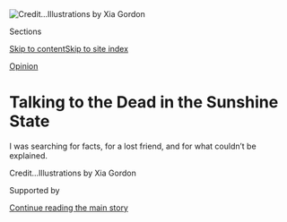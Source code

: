 <div id="app">

<div>

<div>

<div>

</div>

<div data-aria-hidden="false">

<div id="site-content" data-role="main">

<div>

<div class="css-1aor85t" style="opacity:0.000000001;z-index:-1;visibility:hidden">

<div class="css-1hqnpie">

<div class="css-epjblv">

<span class="css-17xtcya">[Opinion](/section/opinion)</span><span class="css-x15j1o">|</span><span class="css-fwqvlz">Talking
to the Dead in the Sunshine
State</span>

</div>

<div class="css-k008qs">

<div class="css-1iwv8en">

<span class="css-18z7m18"></span>

<div>

</div>

</div>

<span class="css-1n6z4y">https://nyti.ms/316Q517</span>

<div class="css-1705lsu">

<div class="css-4xjgmj">

<div class="css-4skfbu" data-role="toolbar" data-aria-label="Social Media Share buttons, Save button, and Comments Panel with current comment count" data-testid="share-tools">

  - 
  - 
  - 
  - 
    
    <div class="css-6n7j50">
    
    </div>

  - 

</div>

</div>

</div>

</div>

</div>

</div>

<div id="NYT_TOP_BANNER_REGION" class="css-11qgg8s">

</div>

<div id="fullBleedHeaderContent">

<div class="css-1mre5cn">

![<span class="css-cnj6d5 e1z0qqy90" itemprop="copyrightHolder"><span class="css-1ly73wi e1tej78p0">Credit...</span><span><span>Illustrations
by Xia
Gordon</span></span></span>](https://static01.graylady3jvrrxbe.onion/images/2020/08/01/opinion/sunday/01gerard-top/01gerard-03-articleLarge.jpg?quality=75&auto=webp&disable=upscale)

</div>

<div class="css-hy7cq4">

<div class="css-6cn7ki">

<div class="NYTAppHideMasthead css-1bcu9v6 e1suatyy0">

<div class="section css-1o1qe8k e1suatyy2">

<div class="css-cu5p7t er09x8g0">

<div class="css-6n7j50">

</div>

<span class="css-1dv1kvn">Sections</span>

[Skip to content](#site-content)[Skip to site index](#site-index)

</div>

<div class="css-10698na e1huz5gh0">

</div>

</div>

</div>

[Opinion](/section/opinion)

<div class="css-1sojcmr ehdk2mb0">

# Talking to the Dead in the Sunshine State

</div>

I was searching for facts, for a lost friend, and for what couldn’t be
explained.

</div>

</div>

<div class="css-nwzfg5 e1gnum310">

<span class="css-1f9pvn2 opinion"></span><span class="css-cnj6d5 e1z0qqy90" itemprop="copyrightHolder"><span class="css-1ly73wi e1tej78p0">Credit...</span><span><span>Illustrations
by Xia Gordon</span></span></span>

</div>

<div id="sponsor-wrapper" class="css-1hyfx7x">

<div id="sponsor-slug" class="css-19vbshk">

Supported by

</div>

[Continue reading the main
story](#after-sponsor)

<div id="sponsor" class="ad sponsor-wrapper" style="text-align:center;height:100%;display:block">

</div>

<div id="after-sponsor">

</div>

</div>

<div class="css-1wx1auc e1gnum311">

<div class="css-18e8msd">

<div class="css-vp77d3 epjyd6m0">

<div class="css-1baulvz">

By <span class="css-1baulvz last-byline" itemprop="name">Sarah
Gerard</span>

<div class="css-8atqhb">

Ms. Gerard is a novelist.

</div>

</div>

</div>

  - Aug. 1,
    2020

  - 
    
    <div class="css-4xjgmj">
    
    <div class="css-pvvomx" data-role="toolbar" data-aria-label="Social Media Share buttons, Save button, and Comments Panel with current comment count" data-testid="share-tools">
    
      - 
      - 
      - 
      - 
        
        <div class="css-6n7j50">
        
        </div>
    
      - 
    
    </div>
    
    </div>

</div>

</div>

</div>

<div class="section meteredContent css-1r7ky0e" name="articleBody" itemprop="articleBody">

<div class="css-1fanzo5 StoryBodyCompanionColumn">

<div class="css-53u6y8">

-----

<div class="css-79elbk" data-testid="photoviewer-wrapper">

<div class="css-z3e15g" data-testid="photoviewer-wrapper-hidden">

</div>

<div class="css-1a48zt4 ehw59r15" data-testid="photoviewer-children">

<div class="css-zgakxe erfvjey0">

<span class="css-1ly73wi e1tej78p0">Image</span>

<div class="css-zjzyr8">

<div data-testid="lazyimage-container" style="height:161.11111111111111px">

</div>

</div>

</div>

</div>

</div>

**I. THE ROAD TO CASSADAGA**

It was August of last year, and I was driving north through the Florida
swamp to the Cassadaga Spiritualist Camp, also known as the psychic
capital of the world. I had flown from New York City to Orlando and
rented a car at the airport. It was midafternoon and so, as usual,
raining, though the sun was still spilling through live oaks. The air
was thick, the roadside draped with sagging Spanish moss. I was going to
commune with the dead.

It was sunflower season back home, and I had taken the proliferation of
this symbol of Spiritualism in my New Jersey neighborhood as a sign that
I should make this long-anticipated trip.

Spiritualism, a movement that flourished in the late 19th and early 20th
centuries in America as a sort of alt-religion, today is mainly
associated with the paranormal — auras, crystals, ghosts, Ouija boards —
but to me it’s more familiar. I grew up in Tampa Bay, two hours
southwest of Cassadaga, and was raised by my parents in the New Thought
Movement — which, along with Christian Science, grew in part out of
early practices in mesmerism and mind-cure, as did Spiritualism. I
practiced metaphysics as a child, and had been instilled with a belief
in the power of my own mind to shape material reality. I had always been
curious about the Spiritualists at Cassadaga. Friends would drive across
the state to spend weekends there, especially around Halloween. Maybe
because of this upbringing, I approach Spiritualism and its phenomena
with an open mind: I am a skeptical believer.

Cassadaga is an unincorporated community of 13 historically registered
city blocks with about 100 full-time residents, and is the oldest
continuously operating Spiritualist camp in the South. It’s located in
Trump Country: Volusia County, home of the Daytona 500, which is heavily
evangelical. As the legend goes, the town was founded by George P.
Colby, an itinerant trance medium from Pike, N.Y., who in 1875 was
visited by a Native American spirit guide calling himself Seneca. The
spirit instructed Colby to travel to Florida, and search for a place
with seven hills, fed by lakes and springs. When he found it, he named
it after the Cassadaga Lake Free Association, a Spiritualist community
in New York. The name means “water beneath the rocks” in the Seneca
language. There are no town lines marking Cassadaga; it is more an idea
than a precise location.

</div>

</div>

<div class="css-1fanzo5 StoryBodyCompanionColumn">

<div class="css-53u6y8">

When I moved to New York City to attend college I was eager to escape
the gun-toting, overt racism and religious conservatism of that I
experienced in the South. But over time, I find myself increasingly
called back to my primordial homeland.

Now I was going in search of facts, but also what couldn’t be explained.
The presidential race was beginning to heat up, and Americans couldn’t
seem to agree on what was real. I had also lost a friend the year
before, a death that felt unresolved. I wanted to know what Americans
believed — what I believed — what it even means to believe. And I knew
that belief is rarely based in
fact.

<div class="css-79elbk" data-testid="photoviewer-wrapper">

<div class="css-z3e15g" data-testid="photoviewer-wrapper-hidden">

</div>

<div class="css-1a48zt4 ehw59r15" data-testid="photoviewer-children">

<div class="css-zgakxe erfvjey0">

<span class="css-1ly73wi e1tej78p0">Image</span>

<div class="css-zjzyr8">

<div data-testid="lazyimage-container" style="height:161.11111111111111px">

</div>

</div>

</div>

</div>

</div>

**II. THE REVEREND FROM WALL STREET**

Once inside Cassadaga, I walked the length of Stevens Street, which
divided the two sides of the town: the Cassadaga Hotel on one side, the
Spiritualist camp on the other. On the way, I passed wooden bungalows
with lush gardens, structures erected at the end of the 19th century as
boardinghouses for Spiritualists wintering from northern camps like Lily
Dale, in New York, and Camp Etna, in Maine.

My first meeting was with the Rev. Claire Van Cott, who had recently
bought and was refurbishing one of the camp’s historic homes. Only
Spiritualists approved by the board of trustees are allowed to buy them,
and they seldom go up for sale. The Spiritualists have to undergo a
certification process that can take four to six years; it includes an
academic curriculum on the history of Spiritualism, as well as a lot of
soul-searching and character development.

</div>

</div>

<div class="css-1fanzo5 StoryBodyCompanionColumn">

<div class="css-53u6y8">

The reverend had been a Wall Street stockbroker for 25 years, and moved
to Florida after the Sept. 11 attacks. Soon after, she retired from
finance and devoted herself full time to mediumship and lecturing at
churches throughout the state.

Her house was in the process of having its gray clapboards painted
amethyst. She invited me to join her on the sun porch, where I took note
of a Buddha, a stained glass butterfly, a wind chime, a crystal window
ornament, a basket of rose quartz, and a wooden angel sculpture
scattered among stacks of New Age CDs.

She set a timer between us and instructed me to respond to each of her
statements with, ‘Yes,” “No,” or, “I don’t know,” and not to elaborate
further. This reminded me of a common sales tactic: get someone to say
yes the first time, and the second time is much easier. Few people will
feel comfortable saying no; they are much more likely to say “I don’t
know” — another form of yes. This forces the listener into an active
role in the crafting of the narrative.

She asked if there was anyone I wanted to visit with, and I asked her
about Daniel. Daniel was a friend from college; we were close but had
drifted apart over the years, as he became consumed by alcoholism and
trouble with the law. He died in September 2018, and the anniversary of
his death was approaching. I didn’t know if his death was accidental or
if he meant to take his own life. I hadn’t communicated with him for
years, and did not return his last phone call, made the previous March.
I had told him why in a text message. The last message he sent me, just
weeks before he died, read, *I still think of you and hope you’re well.*

She asked me how old he was when he died, and I said 34.

“He can be a pretty serious person. Would that be correct?” she said.

I agreed.

She asked more questions. Whether Daniel had dark hair (yes), sometimes
wore glasses (I wasn’t sure).

“Would you understand that he’s not a big fan of entertaining people at
his house?” she asked.

“He’s not?”

</div>

</div>

<div class="css-1fanzo5 StoryBodyCompanionColumn">

<div class="css-53u6y8">

“That’s a question.”

I considered it.

“In other words, did you go to his home?”

Yes. Daniel had often hosted parties at his apartment in college. And
the last time I saw him was at his parents’ house in North Carolina,
nine years before he died. A friend and I had stayed there while on a
road trip to a concert. Daniel had been living with his parents for
several years. After a late night partying, I awoke to find him in my
bed, which he refused to leave. He groped me, held my wrists and said,
“I’m not done with you, yet,” insisting he wanted to have sex — at
which point, my friend, pretending to sleep in the next bed, moved over
to make room for me. “You stay here, Daniel,” I said, indicating the bed
we were in. I pried his hands from my wrists, climbed out of that bed,
and slid into hers.

Not yet thinking of this, though, I said, “He was homeless for a while
before he died, so I couldn’t go to his house. ” Which was true.

“I feel like he’s a private kind of person,” she said. “Does that make
sense?”

“Yes.”

“He’s the kind of person who does not want people to know everything
about him. If he’s not a private drinker, then he’s a private something
else. So, did he have addictive issues?”

“Yes.”

“I want to give you the opportunity to ask questions if you have any.”

I asked if she could tell me how he died.

She hesitated. “From Daniel’s perspective, he would have to take
responsibility for his own passing,” she said. “I don’t mean he put a
gun to his head. What I mean is that he neglected himself to such a
medical state. Would you understand that with him?”

“Yes.”

“Sometimes I find — this is a generalization — that people who
participate in their own passing do not necessarily always want to go
there.”

<div class="css-79elbk" data-testid="photoviewer-wrapper">

<div class="css-z3e15g" data-testid="photoviewer-wrapper-hidden">

</div>

<div class="css-1a48zt4 ehw59r15" data-testid="photoviewer-children">

<div class="css-zgakxe erfvjey0">

<span class="css-1ly73wi e1tej78p0">Image</span>

<div class="css-zjzyr8">

<div data-testid="lazyimage-container" style="height:161.11111111111111px">

</div>

</div>

</div>

</div>

</div>

**III. DO YOU BELIEVE IN MAGIC?**

After the reading I walked to the Cassadaga Hotel. I had read that it
was haunted, but also that it had been renovated and was not the
original structure. I was planning to stay there that night and was
hoping to see a “psychic imprint, ” a common apparition in which the
emotion of what happened in a particular space imprints so deeply on the
energy of the area that the scene plays out over and over, eternally.
But I wasn’t sure whether, as with the Argo, Jason’s ship of myth, a
haunted structure remained haunted even if all of its original parts
were replaced.

</div>

</div>

<div class="css-1fanzo5 StoryBodyCompanionColumn">

<div class="css-53u6y8">

I checked in at the gift shop, which doubles as the front desk. The
crone at the register recorded my credit card number in pencil in a
ledger book. She looked at me. “Your room has two doors,” she said.

“One of them goes out to the porch, and one of them opens up on the
hallway. We have a very spirited hotel.” She smirked. “You just never
know who’s going to walk away with your keys.”

In my room, I found a sign on the door warning that there was limited
hot water. I considered keeping my luggage in the bathroom rather than
on the carpet, to avoid bedbugs, but there wasn’t enough floor space in
the bathroom to do that. Plus, the linoleum was peeling.

I went looking for dinner at Sinatra’s L’aldila Ristoranté, which
occupies a third of the hotel’s first floor. A lounge singer accompanied
himself dramatically on keyboard, sounding as though Antony and the
Johnsons were covering “My Way.” About 30 people, mostly over 50, mostly
white, filled some of the tables. I spaced out on the color-changing
lights. The singer segued into “Hey Jude” and the patrons sang along to
the “na-nas.”

I sat at a table and began taking notes, and noticed an older couple on
the other side of the keyboardist watching me. The man appeared to be in
his early 80s, the woman a good deal younger. He wore a Hawaiian shirt
tucked into wide-leg khaki shorts. They approached me and asked if I was
a food writer here to review Sinatra’s. I asked if we could talk outside
on the wraparound porch, where the night was an inky black but for
yellow light from the hotel and the white glow of the Spiritualist camp
across the street. Two of the village’s stray cats knelt at a pool of
water reflecting the moon.

The man introduced himself as John Platania, and his companion as Patti
Young. They both lived nearby in DeLand and were frequent visitors to
Cassadaga, but I was surprised to learn they weren’t married. “We’re a
dancing couple,” Patti said.

</div>

</div>

<div class="css-1fanzo5 StoryBodyCompanionColumn">

<div class="css-53u6y8">

Patti had identified as a Southern Baptist until her divorce six years
before, and was now studying chakra healing under Katharina “Kat”
Moonchild, who rented a room upstairs in the hotel. I had a reading
scheduled with Moonchild the next day.

John had started coming here six years ago after seeing an ad for the
piano bar in a coupon book. He was looking for a new place to kill time
since his partner died. He couldn’t go to the places they went to
anymore. I was learning that most people came to Cassadaga with their
grief.

“But John doesn’t believe in this stuff,” said Patti.

“No, I don’t,” he said. He removed a worn deck of playing cards from his
pocket. “Now,” He turned to me. “I’m going to show you a card,” he said.

He proceeded to perform several tricks for me. Before my eyes, the deck
became entirely made of Sevens of Diamonds, then changed back again, to
52 different cards. He moved my Queen of Clubs from his hand to my hand,
to the table, back into the deck, now facing upward.

“No way,” I said, disbelieving.

“What does it mean that you ‘don’t believe this stuff?’” I asked,
pointing out that he was performing a magic trick.

“There’s no such thing as magic,” he said. “It’s done through hands.
It’s mathematics.”

He paused.

“I mean, some of it might be true.” He burst into laughter.

I asked if he was religious. He told me he was Catholic — then he began
a sentence with, “Young kids today,” and griped for a long time about
how they don’t go to church. This mutated into a story about attending
service at an African-American church in Washington, D.C., just after
Donald Trump’s election.

</div>

</div>

<div class="css-1fanzo5 StoryBodyCompanionColumn">

<div class="css-53u6y8">

“I’m a white guy in a Black church, and I’m a Trump man, and I thought
I’d get crucified.” He laughed. “Instead, I was loved.”

I asked John where he sees the election going.

“I see a bunch of people that are not Americans running for president,”
he said. “I see three women in particular that hate America, running for
president. That one from New York, man, she’s an idiot.”

I asked if he meant Kirsten Gillibrand.

“No, what’s her name there, the one from the Bronx.”

I told him Alexandria Ocasio-Cortez wasn’t running for president.

“Not anymore.”

“She was never running for president,” I said, turning to go inside.

He followed me, swiping through cellphone pictures of attractive female
companions. I attempted to say goodbye at the door of the restaurant,
but he pulled me onto the dance floor and held me there in his grip
until the end of “Don’t Stop
Believin’.”

<div class="css-79elbk" data-testid="photoviewer-wrapper">

<div class="css-z3e15g" data-testid="photoviewer-wrapper-hidden">

</div>

<div class="css-1a48zt4 ehw59r15" data-testid="photoviewer-children">

<div class="css-zgakxe erfvjey0">

<span class="css-1ly73wi e1tej78p0">Image</span>

<div class="css-zjzyr8">

<div data-testid="lazyimage-container" style="height:192.04444444444442px">

</div>

</div>

</div>

</div>

</div>

**IV. GOOD VIBRATIONS**

I awoke on the second day having heard no bumps in the night. I was on
the porch awaiting my appointment with Kat Moonchild. The rain had let
up but hung in the air, threatening to come down again.

Since browsing the gift shop the day before, I was beginning to wonder
whether rose quartz might shift me to a higher vibration — a
faster-moving energy field expressing love and peace. When I was a girl
I collected rocks and gems. I had amassed a huge number by the third
grade, when I made a science project displaying my specimens. My teacher
gave me a C on my project: I’d failed to understand the assignment,
which was to conduct an experiment: a series of discrete actions
designed to create a repeatable outcome. An experiment has to prove
something, she said. But I didn’t know how to prove what simply made
sense to me.

</div>

</div>

<div class="css-1fanzo5 StoryBodyCompanionColumn">

<div class="css-53u6y8">

A man joined me, smoking a cigar. He sat in a rocking chair and stroked
a black cat that came up to greet him. He had a mustache and gray hair,
and a monogram on his shirt that read CST-100 STARLINER. He introduced
himself as Gary Wedekind, a rocket engineer building new spacecraft at
Kennedy Space Center, down the coast. Like me, he was awaiting a psychic
reading.

“You’re a man of science,” I said, surprised he’d see a psychic.

“It’s a different art, a different skill.” He and his wife had both
grown up in DeLand and first came to Cassadaga as teenagers. They had
been taking classes here since they’d started dating, he said. “It’s
just there,” he said, describing what he experiences when he has a
vision. “Like you sitting here in front of me. You see those things
manifesting.”

“With your eyes or in your mind?”

“In your mind. You close your eyes.” He closed his own eyes to
demonstrate. “I see you sitting there, and I would be able to see other
things or other events going on around you. It’s not a visual thing.”

A woman came to fetch him for his reading. He left me on the porch
hypothesizing that what I called a spontaneous act of imagination, and
do dozens, if not hundreds of times a day as a professional writer, was
really a form of prophecy. That perhaps intuition, in life as in my
writing, like scientific data, was simply information — or simply
language. If artist and psychic were not so different, then it followed
that a psychic reading was a form of relational aesthetics, or
co-creation based on our social context. It followed that our life
itself was the material.

<div class="css-79elbk" data-testid="photoviewer-wrapper">

<div class="css-z3e15g" data-testid="photoviewer-wrapper-hidden">

</div>

<div class="css-1a48zt4 ehw59r15" data-testid="photoviewer-children">

<div class="css-zgakxe erfvjey0">

<span class="css-1ly73wi e1tej78p0">Image</span>

<div class="css-zjzyr8">

<div data-testid="lazyimage-container" style="height:214.6px">

</div>

</div>

</div>

</div>

</div>

**V. THE WORK OF GOD**

I found Kat Moonchild upstairs in a small room furnished with what
appeared to be several altars of draping fabrics, dried flowers, cigar
boxes, candles, wind chimes, seashells, dragon figurines, dream catchers
and a variety of oracle cards spread about in stacks on the floor.
During the Great Depression the Spiritualist camp sold the Cassadaga
Hotel to a private owner, which eventually led to the building being
sold again and renovated. Though many psychics still operated out of the
hotel, they didn’t undergo any certification process. It was clear that
the Spiritualists from the camp across the street saw them as hucksters.

Moonchild and I sat cross-legged facing each other. She was in her early
30s, and wore a long, Hare Krishna-orange skirt, and a lace vest, with a
loose braid over her shoulder. She told me that she reads “based on ‘law
of attraction,’” borrowing the titular phrase of a book by New Thought
authors Esther and Jerry Hicks, by which I gathered she meant we would
be discussing manifestations in my life, rather than communicating with
the dead.

</div>

</div>

<div class="css-1fanzo5 StoryBodyCompanionColumn">

<div class="css-53u6y8">

Moonchild laid seven cards on the cloth between us. She saw my divorce
in the Ten of Swords. She then identified, in the Two of Cups, my
current partner, and my excitement about our upcoming wedding. She
proceeded to describe the dynamic of attachment in our relationship to a
rather uncanny level of accuracy. So far, I saw little difference in
skill between the readers of the hotel and the camp.

She then took out her phone and navigated to a general area on Google
Maps, around the Arizona-California border. My partner and I would move
there, she said, which puzzled me.

I asked if she’d ever faced discrimination for her beliefs.

“My spiritual belief system has nothing to do with the fact that I do
readings,” she corrected me. “There are Catholic readers, there are
Wiccan readers, there are people in Santeria who are readers. There are
Christian readers, there are nondenominational readers. There’s Agnostic
readers, there are Spiritualist readers. This is a craft or a trade.”

This struck me as different from the mediums and healers of the camp,
whose approach to reading followed from their spiritual beliefs.
Moonchild’s practice was her career. She was able to compartmentalize it
from her personal philosophy.

“But yes, we’ve had people come and protest,” she said. “It’s basically,
‘This is not the work of
God.’”

<div class="css-79elbk" data-testid="photoviewer-wrapper">

<div class="css-z3e15g" data-testid="photoviewer-wrapper-hidden">

</div>

<div class="css-1a48zt4 ehw59r15" data-testid="photoviewer-children">

<div class="css-zgakxe erfvjey0">

<span class="css-1ly73wi e1tej78p0">Image</span>

<div class="css-zjzyr8">

<div data-testid="lazyimage-container" style="height:198.48888888888888px">

</div>

</div>

</div>

</div>

</div>

**VI. GHOSTED**

I returned to the camp for the ghost photography tour. Dawn Medley, the
camp’s activity director, set up a row of screw-on flashlights at the
front of the fellowship hall, one of them fitted inside a teddy bear.
She twisted each of their caps just enough to sever the connection,
explaining that “spirits can come in and use their energy to complete
that circuit.” She instructed us to cheer when they flickered on. “In
order for a spirit to manifest in this physical world, they have to
utilize energy,” and we would be providing it. It was simple, she said,
according to the Law of Conservation of Energy: energy the spirits use
must, after all, come from somewhere.

</div>

</div>

<div class="css-1fanzo5 StoryBodyCompanionColumn">

<div class="css-53u6y8">

She led us through a slide show of ghostly photographs, coaching us in
how to see them. She was interrupted now and then with scattered
applause in reaction to the flashlights — first enthusiastic, then less
so. I questioned our collective belief in the flashlights if our
enthusiasm could wane so quickly, but it occurred to me that, like
saying the “Pledge of Allegiance,” their purpose might be less to prove
the existence of spirits than to foster group cohesion, and thereby,
collectively, bring spirits forth.

We gathered outside. The night was thick and buggy; Dawn passed around
mosquito repellent. Most of what we’d see in the pictures would be orbs,
she said, manifestations of spirit, which skeptics explain as
photographic backscatter. People took their cells from their pockets and
turned on the flash.

We proceeded toward a “hot spot,” by Spirit Pond. Dawn warned that it
would be even darker, and denser with biting insects. She marched
through high grass to the “Portal Trees”: two palms at the edge of the
pond, pulsing with frogs and cicadas. One-by-one, she instructed us to
assume our positions between them. “We have energy centers in the palms
of our hands, so I ask that everybody, in a relaxed state, turn them
upward,” she said. “I’m going to cue you to invite someone specific in.”

When it came my turn, I stepped to the water. I turned my palms upward
and closed my eyes. I invited Daniel into my energy. I heard, in his
voice, the text message he sent me when I failed to return his last
phone call — when I’d explained that my reason was his assault. He was a
slave to his addiction then, he’d explained. *I could regale you with
the devastation and pain I endured during the several years I spent
after you saw me, but it has little to do with how I currently feel
about what happened.* Through my eyelids, the darkness
flared.

<div class="css-79elbk" data-testid="photoviewer-wrapper">

<div class="css-z3e15g" data-testid="photoviewer-wrapper-hidden">

</div>

<div class="css-1a48zt4 ehw59r15" data-testid="photoviewer-children">

<div class="css-zgakxe erfvjey0">

<span class="css-1ly73wi e1tej78p0">Image</span>

<div class="css-zjzyr8">

<div data-testid="lazyimage-container" style="height:115.35555555555555px">

</div>

</div>

</div>

</div>

</div>

**VII. TAKE ME TO CHURCH**

I was in the fellowship hall for the Sunday morning lyceum. The room
looked like the modest sanctuary of a rural Southern church: wood
panels; long tables draped in tablecloths patterned with sunflowers; and
an old man, the Rev. Louis Gates, at the podium. He wore a gray suit and
a heavy gold necklace. “Mediumship and healing is about getting yourself
to a higher vibration,” he said.

I proceeded to the back of the room, where a handful of Spiritualists
stood over straight-backed wooden chairs, and I sat in one presided over
by a smiling woman who resembled my childhood pastor, with fiery curls.
She thanked me for being there and placed her hands on my shoulders. It
was nice to be comforted, held calmly. I closed my eyes. We stayed that
way for several minutes. There was warmth and tingling, her hands
vibrating against my shirt. I rose and returned to the first pew.

</div>

</div>

<div class="css-1fanzo5 StoryBodyCompanionColumn">

<div class="css-53u6y8">

The message service was the portion of each Sunday’s meeting in which
mediums from the camp addressed members of the audience with insights
and communiqués from loved ones who had died. Also a practicum for
mediums-in-training, this was a chance for them to refine their skills,
delivering messages to as many people as possible, then receiving
written feedback.

A silvery-blonde woman in a floral dress stood from the front row. She
identified herself as a student. “May I come to you?” she asked me.

“There’s a few folks that are stepping into your vibration. That was
hard for you, watching all of them. It’s important, for you and for
them, that you feel them.”

I felt a shock go through my body. I was suddenly aware of being
surrounded, at all times, by the people I’d lost. I felt both of my
grandmothers there. My grandfather. My friend Carolyn. My friend Brook
and my uncles Brian, Dennis and Mike. My friend Dylan from high school.
Daniel.

“You’re not alone here,” the student continued, as I welled with
emotion. “My message from all of these people is simply: Continue to
reach
out.”

<div class="css-79elbk" data-testid="photoviewer-wrapper">

<div class="css-z3e15g" data-testid="photoviewer-wrapper-hidden">

</div>

<div class="css-1a48zt4 ehw59r15" data-testid="photoviewer-children">

<div class="css-zgakxe erfvjey0">

<span class="css-1ly73wi e1tej78p0">Image</span>

<div class="css-zjzyr8">

<div data-testid="lazyimage-container" style="height:139.84444444444443px">

</div>

</div>

</div>

</div>

</div>

**VII. DO YOU SEE WHAT I SEE?**

An hour later, I was still in the fellowship hall, but now sitting
across the table from another fellow student, named Dennis. We held
hands. Our eyes were closed. The Rev. Joy Sagar was leading the
clairvoyance class. He’d instructed us to raise our vibrations, and
envision the homes of each other’s deceased loved ones. Dennis and I had
not specified to each other who these loved ones would be. I hadn’t told
him that I’d decided to picture the childhood home of his dead brother,
whom I’d intuited correctly, moments before, had died in a farming
accident.

</div>

</div>

<div class="css-1fanzo5 StoryBodyCompanionColumn">

<div class="css-53u6y8">

We opened our eyes and wrote down in our notebooks what we’d seen. Two
stories, I wrote. Woven rug in the entryway. ** Glass panes in the door.
Wood floors. Dining room to the left of the entrance. White candlesticks
on the table*.*

I read this list aloud to Dennis. *That was the house he grew up in, he
said, the farm*.

I couldn’t decide how much of what I’d envisioned of his childhood home
was coming from my presuppositions about him, the few details I’d
already gathered, or my own psychic abilities. Regardless, there was
something beautiful in this activity. Together, Dennis and I had cleared
a space in which it was safe to speak of our dead loved ones, and to
share the intimate details of our lives, though we were virtual
strangers.

The reverend directed us to repeat a version of the activity, this time
looking into each other’s eyes. Dennis told me that he’d intuited that
my grandmother was a neat housekeeper. She was a great cook and loved
gardening. She always had fresh produce. She enjoyed sewing. She lived
on some nice acreage. All of this was true except the sewing, as far as
I knew, though she did crochet — I asked Dennis if he might have meant
to say that she liked crochet. His tableau was a set of clichés about
grandmothers, but I was coming to understand that it gave me a set of
points on which to palpate my grief with his assistance. There was no
harm in us feeling our grief together, and sharing each other’s burden.
“When it makes sense, accept and embrace that,” said the reverend,
circulating the room.

He explained that, over the years, he’d had to learn to distinguish, in
these visions, between realistic and symbolic imagery. They appear
side-by-side, he said — but for instance, he often pictures horses, and
is aware that horses hold great metaphorical significance for him in his
personal mythology. He must not take them too literally when they arise
in a reading. He knows that when he sees a horse, he has to translate
it, as though interpreting a
dream.

<div class="css-79elbk" data-testid="photoviewer-wrapper">

<div class="css-z3e15g" data-testid="photoviewer-wrapper-hidden">

</div>

<div class="css-1a48zt4 ehw59r15" data-testid="photoviewer-children">

<div class="css-zgakxe erfvjey0">

<span class="css-1ly73wi e1tej78p0">Image</span>

<div class="css-zjzyr8">

<div data-testid="lazyimage-container" style="height:172.06666666666666px">

</div>

</div>

</div>

</div>

</div>

**IX. HAUNTED**

I stood on the porch of the Cassadaga Bookstore with some stragglers
from the class. The sun was still high, sucking the sweat from our
faces, and Nick Christensen was telling us all about guns. He was a
firearms instructor, and an 11-year Army veteran, and had been raised
with guns since he was *this tall*. He wore a yellow tee with a
screen-printed sunset on it, and the words TRANSCEND BOUNDARIES, a
Hawaiian shirt, and an N.R.A. baseball cap embroidered with a bald eagle
waving an American flag. “The more education you have, OK, then the more
stupid people you run into — and it’s not their fault — ”

“Well, the thing is, they just, they’re not educated,” said his wife,
Pat.

“They have every chance that everybody else does, OK, and — ”

</div>

</div>

<div class="css-1fanzo5 StoryBodyCompanionColumn">

<div class="css-53u6y8">

“Who does? Who is this?” I asked.

“People who oppose guns, or people who oppose — they’ll have an opinion
about something, but they don’t have the facts about it. I’m a history
fanatic, OK? People who come to our house say it looks like a museum.
There’s Native American everywhere.”

I asked — because it seemed like I was expected to — whether someone in
their family was Native American.

“I’m part Native,” said Nick, “and so is she.”

I asked what tribes they were affiliated with. Pat explained that she
didn’t have a family member who was federally recognized, so therefore
she isn’t considered Native by the U.S. government, but her “history is
from the Northeast, with the Iroquois people.” This dovetailed with what
she’d said during the group introduction about growing up with the
Spiritualists in Lily Dale, which is in an Iroquois Nation.

It occurred to me that the Spiritualist tradition was in a way haunted
by the imperialist history of white Americans destroying and
appropriating Native cultures. I remembered thinking this earlier, too,
on the photography tour, walking to Spirit Pond. Dawn Medley’s
introduction to the body of water had opened with a general promise of
finding enhanced magic there. Then she proceeded to locate the origin of
that magic in the early touch of Indigenous people, who by the simple
fact of their existence exuded it. The structure of her story followed
an almost allegorical arc: The hero’s awakening to the sacredness of a
thing, and the shame he feels afterward for the desecration civilization
has already wrought upon it.

I asked Nick what tribe he was affiliated with.

“Drunk Norwegians,” he said.

“Lakota and Apache,” he said more seriously. “And I actually lived on a
couple different reservations as a kid. And the first thing you learn
being white-bred is that you don’t want to play cowboys and Indians.”

“‘Cuz you’d end up being the cowboy tied up,” said
Pat.

<div class="css-79elbk" data-testid="photoviewer-wrapper">

<div class="css-z3e15g" data-testid="photoviewer-wrapper-hidden">

</div>

<div class="css-1a48zt4 ehw59r15" data-testid="photoviewer-children">

<div class="css-zgakxe erfvjey0">

<span class="css-1ly73wi e1tej78p0">Image</span>

<div class="css-zjzyr8">

<div data-testid="lazyimage-container" style="height:141.77777777777777px">

</div>

</div>

</div>

</div>

</div>

**X. START BELIEVING THE STORIES**

The Rev. Lori Carter was the camp’s volunteer P.R. director and had been
my invisible guide over these last three days in Cassadaga. She lived
steps away from the bookstore, on the first floor of Harmony Hall. I had
scheduled a reading with her, and was planning to ask her to bless a
deck of tarot cards I had bought recently. I asked her if she had any
experience with them, and she told me that she kept a deck in her car
for personal use, but that the certified psychics of Cassadaga were
trained not to need tools.

</div>

</div>

<div class="css-1fanzo5 StoryBodyCompanionColumn">

<div class="css-53u6y8">

It was raining again but still sunny as she sat across from me, and drew
the sheer curtains over the window behind her, shielding our activity
from the street. She was already operating at a high vibration when I
came in.

“I remember you asking me the other day if it’s imagination or it’s
real, and of course I’m going to say: it’s real,” she began.

She encouraged me to develop my intuitive abilities with a daily
meditation practice. She told me that I’m on a journey of healing and
invited me to ask questions. I asked if there was a man with us about my
age, who had passed on. She asked if he had brown hair and I said yes.
“And did he have bright eyes?” she said. I confirmed.

She described a sensation of gulping for air. The intensity of her
experience was apparent

“I felt that gulping for air, and then I just felt very serene,” she
said. “Did he drown?”

“In a way, yes,” I said. “He drank himself to death.”

She described what she saw happening to Daniel in the hotel room where
he was found. She told me that he is part of my soul group, and that we
were here on this earth-plane together to teach each other. “Sometimes
the lessons are painful. Just know that he’s OK now, and he’s working
through things. It’s interesting, he shows me a heart with an arrow
through it.”

This is a joke he would make. Sweet on the surface, yet dark and
disturbing underneath. In the myth of Cupid, he seduces and kidnaps
Psyche and, night after night, rapes her after she falls asleep. She is
never permitted to see who he is, so one night, she hides a lamp in her
room and casts the light on his face. She’s surprised to find that he’s
beautiful, and pierces herself on one of his poisoned arrows, causing
her to fall in love — though I was never in love with Daniel, in my
grief I felt acutely the love I held for my friend, despite what he’d
done.

Then Cupid flees Psyche, and though she tries to pursue him, he outruns
her. She wanders the earth searching for him. As I was now searching for
Daniel.

</div>

</div>

<div class="css-1fanzo5 StoryBodyCompanionColumn">

<div class="css-53u6y8">

Carter asked if Daniel had ever had a broken wrist. A few months before
he attacked me in my sleep, he had messaged me on Facebook. He told me
he was in the hospital after trying to kill himself by taking a drill
bit to his wrist. I called him immediately but he didn’t answer, and
since he’d logged off Facebook, I called every hospital in his county
looking for him. Finding him in none, I called the local police. The
officer who answered laughed when he heard my story. They were used to
getting calls from people about Daniel, he said. Sure, they would do a
wellness check. “I feel like he is a little remorseful,” said Carter.
“He wishes he could have had his act together more in the end.”

She tells me not to give up on my gifts, to start believing the stories
as they come to me — more will come as long as I believe they will.
“When you open up about it, other people feel free to talk about it,
too. Some people are fearful, and who knows why? Their belief system,
their upbringing, the society they lived in growing up. It could be many
things.”

I asked if she meant that it’s our altruistic responsibility to educate
one another. She said yes. I thought back to my conversation with Nick
the day before.

“How do you educate someone who pisses you off?” I said.

“God bless it,” she said. “You have to be centered in your own mind.”

Sarah Gerard is the author the novels “[Binary
Star](https://www.twodollarradio.com/products/binary-star)” and “[True
Love](https://www.harpercollins.com/products/true-love-sarah-gerard)”
and the essay collection “[Sunshine
State](https://www.harpercollins.com/products/sunshine-state-sarah-gerard).”

*The Times is committed to publishing* [*a diversity of
letters*](https://www.nytimes3xbfgragh.onion/2019/01/31/opinion/letters/letters-to-editor-new-york-times-women.html)
*to the editor. We’d like to hear what you think about this or any of
our articles. Here are some*
[*tips*](https://help.nytimes3xbfgragh.onion/hc/en-us/articles/115014925288-How-to-submit-a-letter-to-the-editor)*.
And here’s our email:*
[*letters@NYTimes.com*](mailto:letters@NYTimes.com)*.*

*Follow The New York Times Opinion section on*
[*Facebook*](https://www.facebookcorewwwi.onion/nytopinion)*,* [*Twitter
(@NYTopinion)*](http://twitter.com/NYTOpinion) *and*
[*Instagram*](https://www.instagram.com/nytopinion/)*.*

</div>

</div>

</div>

<div>

</div>

<div>

</div>

<div>

</div>

<div>

<div id="bottom-wrapper" class="css-1ede5it">

<div id="bottom-slug" class="css-l9onyx">

Advertisement

</div>

[Continue reading the main
story](#after-bottom)

<div id="bottom" class="ad bottom-wrapper" style="text-align:center;height:100%;display:block;min-height:90px">

</div>

<div id="after-bottom">

</div>

</div>

</div>

</div>

</div>

## Site Index

<div>

</div>

## Site Information Navigation

  - [© <span>2020</span> <span>The New York Times
    Company</span>](https://help.nytimes3xbfgragh.onion/hc/en-us/articles/115014792127-Copyright-notice)

<!-- end list -->

  - [NYTCo](https://www.nytco.com/)
  - [Contact
    Us](https://help.nytimes3xbfgragh.onion/hc/en-us/articles/115015385887-Contact-Us)
  - [Work with us](https://www.nytco.com/careers/)
  - [Advertise](https://nytmediakit.com/)
  - [T Brand Studio](http://www.tbrandstudio.com/)
  - [Your Ad
    Choices](https://www.nytimes3xbfgragh.onion/privacy/cookie-policy#how-do-i-manage-trackers)
  - [Privacy](https://www.nytimes3xbfgragh.onion/privacy)
  - [Terms of
    Service](https://help.nytimes3xbfgragh.onion/hc/en-us/articles/115014893428-Terms-of-service)
  - [Terms of
    Sale](https://help.nytimes3xbfgragh.onion/hc/en-us/articles/115014893968-Terms-of-sale)
  - [Site
    Map](https://spiderbites.nytimes3xbfgragh.onion)
  - [Help](https://help.nytimes3xbfgragh.onion/hc/en-us)
  - [Subscriptions](https://www.nytimes3xbfgragh.onion/subscription?campaignId=37WXW)

</div>

</div>

</div>

</div>
